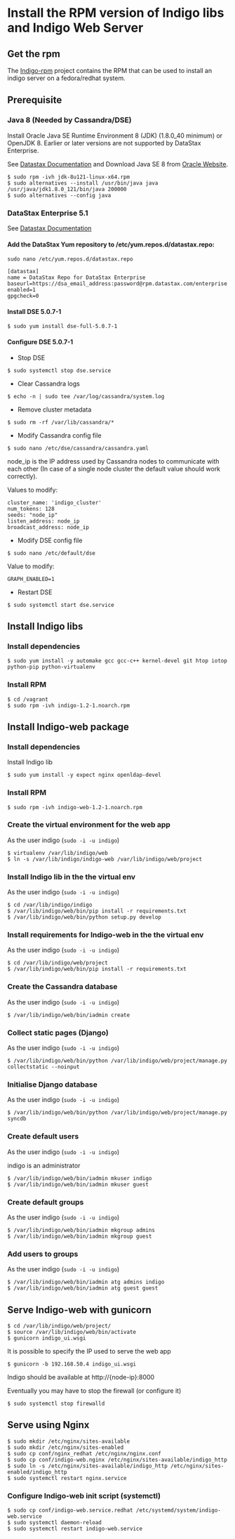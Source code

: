 # Install the RPM version of Indigo libs and Indigo Web Server

## Get the rpm

The [Indigo-rpm](https://github.com/Indigo-Uliv/indigo-rpm)
project contains the RPM that can be used to install an indigo server on a
fedora/redhat system.


## Prerequisite

### Java 8 (Needed by Cassandra/DSE)

Install Oracle Java SE Runtime Environment 8 (JDK) (1.8.0_40 minimum) or
OpenJDK 8. Earlier or later versions are not supported by DataStax Enterprise.

See [Datastax Documentation](https://docs.datastax.com/en/dse/5.1/dse-dev/datastax_enterprise/install/installJdkRHEL.html)
and Download Java SE 8 from [Oracle Website](http://www.oracle.com/technetwork/java/javase/downloads/index.html).

```
$ sudo rpm -ivh jdk-8u121-linux-x64.rpm
$ sudo alternatives --install /usr/bin/java java /usr/java/jdk1.8.0_121/bin/java 200000
$ sudo alternatives --config java
```

### DataStax Enterprise 5.1

See [Datastax Documentation](https://docs.datastax.com/en/dse/5.1/dse-admin/datastax_enterprise/install/installRHELdse.html)

#### Add the DataStax Yum repository to /etc/yum.repos.d/datastax.repo:

```
sudo nano /etc/yum.repos.d/datastax.repo
```

```
[datastax]
name = DataStax Repo for DataStax Enterprise
baseurl=https://dsa_email_address:password@rpm.datastax.com/enterprise
enabled=1
gpgcheck=0
```

#### Install DSE 5.0.7-1

```
$ sudo yum install dse-full-5.0.7-1
```

#### Configure DSE 5.0.7-1


* Stop DSE

```
$ sudo systemctl stop dse.service
```

* Clear Cassandra logs

```
$ echo -n | sudo tee /var/log/cassandra/system.log
```

* Remove cluster metadata

```
$ sudo rm -rf /var/lib/cassandra/*
```

* Modify Cassandra config file

```
$ sudo nano /etc/dse/cassandra/cassandra.yaml
```

node_ip is the IP address used by Cassandra nodes to communicate with each other
(In case of a single node cluster the default value should work correctly).

Values to modify:
```
cluster_name: 'indigo_cluster'
num_tokens: 128
seeds: "node_ip"
listen_address: node_ip
broadcast_address: node_ip
```

* Modify DSE config file

```
$ sudo nano /etc/default/dse
```

Value to modify:
```
GRAPH_ENABLED=1
```

* Restart DSE

```
$ sudo systemctl start dse.service
```

## Install Indigo libs

### Install dependencies

```
$ sudo yum install -y automake gcc gcc-c++ kernel-devel git htop iotop python-pip python-virtualenv
```

### Install RPM

```
$ cd /vagrant
$ sudo rpm -ivh indigo-1.2-1.noarch.rpm
```

## Install Indigo-web package

### Install dependencies

Install Indigo lib

```
$ sudo yum install -y expect nginx openldap-devel
```

### Install RPM

```
$ sudo rpm -ivh indigo-web-1.2-1.noarch.rpm
```

### Create the virtual environment for the web app

As the user indigo (`sudo -i -u indigo`)

```
$ virtualenv /var/lib/indigo/web
$ ln -s /var/lib/indigo/indigo-web /var/lib/indigo/web/project
```

### Install Indigo lib in the the virtual env

As the user indigo (`sudo -i -u indigo`)

```
$ cd /var/lib/indigo/indigo
$ /var/lib/indigo/web/bin/pip install -r requirements.txt
$ /var/lib/indigo/web/bin/python setup.py develop
```

### Install requirements for Indigo-web in the the virtual env

As the user indigo (`sudo -i -u indigo`)

```
$ cd /var/lib/indigo/web/project
$ /var/lib/indigo/web/bin/pip install -r requirements.txt
```

### Create the Cassandra database

As the user indigo (`sudo -i -u indigo`)

```
$ /var/lib/indigo/web/bin/iadmin create
```


### Collect static pages (Django)

As the user indigo (`sudo -i -u indigo`)

```
$ /var/lib/indigo/web/bin/python /var/lib/indigo/web/project/manage.py collectstatic --noinput
```

### Initialise Django database

As the user indigo (`sudo -i -u indigo`)

```
$ /var/lib/indigo/web/bin/python /var/lib/indigo/web/project/manage.py syncdb
```

### Create default users

As the user indigo (`sudo -i -u indigo`)

indigo is an administrator

```
$ /var/lib/indigo/web/bin/iadmin mkuser indigo
$ /var/lib/indigo/web/bin/iadmin mkuser guest
```

### Create default groups

As the user indigo (`sudo -i -u indigo`)

```
$ /var/lib/indigo/web/bin/iadmin mkgroup admins
$ /var/lib/indigo/web/bin/iadmin mkgroup guest
```

### Add users to groups


As the user indigo (`sudo -i -u indigo`)

```
$ /var/lib/indigo/web/bin/iadmin atg admins indigo
$ /var/lib/indigo/web/bin/iadmin atg guest guest
```

## Serve Indigo-web with gunicorn

```
$ cd /var/lib/indigo/web/project/
$ source /var/lib/indigo/web/bin/activate
$ gunicorn indigo_ui.wsgi
```
It is possible to specify the IP used to serve the web app

```
$ gunicorn -b 192.168.50.4 indigo_ui.wsgi
```

Indigo should be available at http://{node-ip}:8000

Eventually you may have to stop the firewall (or configure it)

```
$ sudo systemctl stop firewalld
```

## Serve using Nginx

```
$ sudo mkdir /etc/nginx/sites-available
$ sudo mkdir /etc/nginx/sites-enabled
$ sudo cp conf/nginx_redhat /etc/nginx/nginx.conf
$ sudo cp conf/indigo-web.nginx /etc/nginx/sites-available/indigo_http
$ sudo ln -s /etc/nginx/sites-available/indigo_http /etc/nginx/sites-enabled/indigo_http
$ sudo systemctl restart nginx.service
```

### Configure Indigo-web init script (systemctl)

```
$ sudo cp conf/indigo-web.service.redhat /etc/systemd/system/indigo-web.service
$ sudo systemctl daemon-reload
$ sudo systemctl restart indigo-web.service
```
